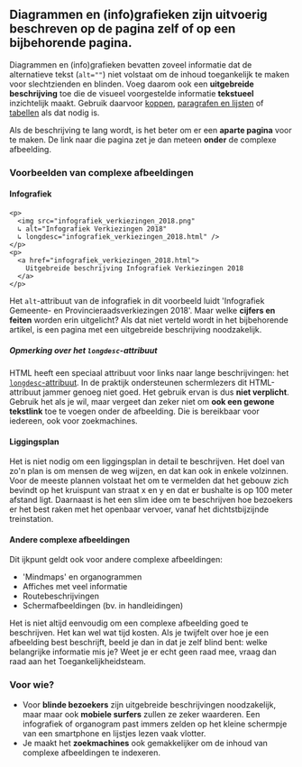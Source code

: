 ## Diagrammen en (info)grafieken zijn uitvoerig beschreven op de pagina zelf of op een bijbehorende pagina.

Diagrammen en (info)grafieken bevatten zoveel informatie dat de alternatieve tekst (`alt=""`) niet volstaat om de inhoud toegankelijk te maken voor slechtzienden en blinden. Voeg daarom ook een **uitgebreide beschrijving** toe die de visueel voorgestelde informatie **tekstueel** inzichtelijk maakt. Gebruik daarvoor [koppen](/inhoud/basisregels/html-tags/index.html#1-1-2), [paragrafen en lijsten](/inhoud/basisregels/html-tags/) of [tabellen](/inhoud/tabellen-infografieken/tabelhoofdingen) als dat nodig is.

Als de beschrijving te lang wordt, is het beter om er een **aparte pagina** voor te maken. De link naar die pagina zet je dan meteen **onder** de complexe afbeelding.

### Voorbeelden van complexe afbeeldingen

#### Infografiek

    <p>
      <img src="infografiek_verkiezingen_2018.png"
      ↳ alt="Infografiek Verkiezingen 2018"
      ↳ longdesc="infografiek_verkiezingen_2018.html" />
    </p>
    <p>
      <a href="infografiek_verkiezingen_2018.html">
        Uitgebreide beschrijving Infografiek Verkiezingen 2018
      </a>
    </p>

Het `alt`-attribuut van de infografiek in dit voorbeeld luidt 'Infografiek Gemeente- en Provincieraadsverkiezingen 2018'. Maar welke **cijfers en feiten** worden erin uitgelicht? Als dat niet verteld wordt in het bijbehorende artikel, is een pagina met een uitgebreide beschrijving noodzakelijk.

##### Opmerking over het `longdesc`-attribuut

HTML heeft een speciaal attribuut voor links naar lange beschrijvingen: het [`longdesc`-attribuut](http://www.w3.org/TR/WCAG20-TECHS/H45.html). In de praktijk ondersteunen schermlezers dit HTML-attribuut jammer genoeg niet goed. Het gebruik ervan is dus **niet verplicht**. Gebruik het als je wil, maar vergeet dan zeker niet om **ook een gewone tekstlink** toe te voegen onder de afbeelding. Die is bereikbaar voor iedereen, ook voor zoekmachines.

#### Liggingsplan

Het is niet nodig om een liggingsplan in detail te beschrijven. Het doel van zo'n plan is om mensen de weg wijzen, en dat kan ook in enkele volzinnen. Voor de meeste plannen volstaat het om te vermelden dat het gebouw zich bevindt op het kruispunt van straat x en y en dat er bushalte is op 100 meter afstand ligt. Daarnaast is het een slim idee om te beschrijven hoe bezoekers er het best raken met het openbaar vervoer, vanaf het dichtstbijzijnde treinstation.

#### Andere complexe afbeeldingen

Dit ijkpunt geldt ook voor andere complexe afbeeldingen:

- 'Mindmaps' en organogrammen
- Affiches met veel informatie
- Routebeschrijvingen
- Schermafbeeldingen (bv. in handleidingen)

Het is niet altijd eenvoudig om een complexe afbeelding goed te beschrijven. Het kan wel wat tijd kosten. Als je twijfelt over hoe je een afbeelding best beschrijft, beeld je dan in dat je zelf blind bent: welke belangrijke informatie mis je? Weet je er echt geen raad mee, vraag dan raad aan het Toegankelijkheidsteam.

### Voor wie?

- Voor **blinde bezoekers** zijn uitgebreide beschrijvingen noodzakelijk, maar maar ook **mobiele surfers** zullen ze zeker waarderen. Een infografiek of organogram past immers zelden op het kleine schermpje van een smartphone en lijstjes lezen vaak vlotter.
- Je maakt het **zoekmachines** ook gemakkelijker om de inhoud van complexe afbeeldingen te indexeren.